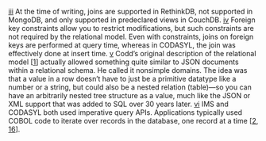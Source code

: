 [iii](ch02.html#idm140605782440736-marker) At the time of
writing, joins are supported in RethinkDB, not supported in MongoDB, and only supported in
predeclared views in CouchDB. [iv](ch02.html#idm140605782388832-marker) Foreign key constraints allow you to
restrict modifications, but such constraints are not required by the relational model. Even with
constraints, joins on foreign keys are performed at query time, whereas in CODASYL, the join was
effectively done at insert time. [v](ch02.html#idm140605782034240-marker) Codd’s original description of the
relational model [[1](ch02.html#Codd1970dg)] actually allowed
something quite similar to JSON documents within a relational schema. He called it nonsimple
domains. The idea was that a value in a row doesn’t have to just be a primitive datatype like a
number or a string, but could also be a nested relation (table)—so you can have an
arbitrarily nested tree structure as a value, much like the JSON or XML support that was added to
SQL over 30 years later. [vi](ch02.html#idm140605782079584-marker) IMS and
CODASYL both used imperative query APIs. Applications typically used COBOL code to iterate over
records in the database, one record at a time
[[2](ch02.html#Stonebraker2005wv),
[16](ch02.html#Knowles1984tm)].